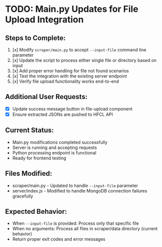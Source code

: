 # TODO: Main.py Updates for File Upload Integration

## Steps to Complete:

1. [x] Modify `scraper/main.py` to accept `--input-file` command line parameter
2. [x] Update the script to process either single file or directory based on input
3. [x] Add proper error handling for file not found scenarios
4. [x] Test the integration with the existing server endpoint
5. [x] Verify file upload functionality works end-to-end

## Additional User Requests:
- [x] Update success message button in file-upload component
- [x] Ensure extracted JSONs are pushed to HFCL API

## Current Status:
- Main.py modifications completed successfully
- Server is running and accepting requests
- Python processing endpoint is functional
- Ready for frontend testing

## Files Modified:
- scraper/main.py - Updated to handle `--input-file` parameter
- server/index.js - Modified to handle MongoDB connection failures gracefully

## Expected Behavior:
- When `--input-file` is provided: Process only that specific file
- When no arguments: Process all files in scraper/data directory (current behavior)
- Return proper exit codes and error messages
